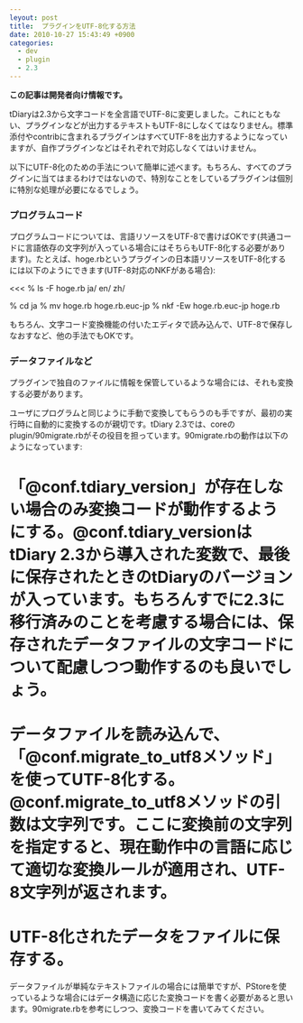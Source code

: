 ```yaml
---
leyout: post
title:  プラグインをUTF-8化する方法
date: 2010-10-27 15:43:49 +0900
categories:
  - dev
  - plugin
  - 2.3
---
```

**この記事は開発者向け情報です。**

tDiaryは2.3から文字コードを全言語でUTF-8に変更しました。これにともない、プラグインなどが出力するテキストもUTF-8にしなくてはなりません。標準添付やcontribに含まれるプラグインはすべてUTF-8を出力するようになっていますが、自作プラグインなどはそれぞれで対応しなくてはいけません。

以下にUTF-8化のための手法について簡単に述べます。もちろん、すべてのプラグインに当てはまるわけではないので、特別なことをしているプラグインは個別に特別な処理が必要になるでしょう。

### プログラムコード
プログラムコードについては、言語リソースをUTF-8で書けばOKです(共通コードに言語依存の文字列が入っている場合にはそちらもUTF-8化する必要があります)。たとえば、hoge.rbというプラグインの日本語リソースをUTF-8化するには以下のようにできます(UTF-8対応のNKFがある場合):

<<<
% ls -F
hoge.rb  ja/  en/  zh/

% cd ja
% mv hoge.rb hoge.rb.euc-jp
% nkf -Ew hoge.rb.euc-jp hoge.rb
>>>

もちろん、文字コード変換機能の付いたエディタで読み込んで、UTF-8で保存しなおすなど、他の手法でもOKです。

### データファイルなど
プラグインで独自のファイルに情報を保管しているような場合には、それも変換する必要があります。

ユーザにプログラムと同じように手動で変換してもらうのも手ですが、最初の実行時に自動的に変換するのが親切です。tDiary 2.3では、coreのplugin/90migrate.rbがその役目を担っています。90migrate.rbの動作は以下のようになっています:

# 「@conf.tdiary_version」が**存在しない場合のみ**変換コードが動作するようにする。@conf.tdiary_versionはtDiary 2.3から導入された変数で、最後に保存されたときのtDiaryのバージョンが入っています。もちろんすでに2.3に移行済みのことを考慮する場合には、保存されたデータファイルの文字コードについて配慮しつつ動作するのも良いでしょう。
# データファイルを読み込んで、「@conf.migrate_to_utf8メソッド」を使ってUTF-8化する。@conf.migrate_to_utf8メソッドの引数は文字列です。ここに変換前の文字列を指定すると、現在動作中の言語に応じて適切な変換ルールが適用され、UTF-8文字列が返されます。
# UTF-8化されたデータをファイルに保存する。

データファイルが単純なテキストファイルの場合には簡単ですが、PStoreを使っているような場合にはデータ構造に応じた変換コードを書く必要があると思います。90migrate.rbを参考にしつつ、変換コードを書いてみてください。

